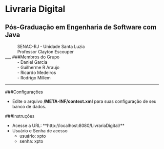 Livraria Digital
=========
## Pós-Graduação em Engenharia de Software com Java
<dd>SENAC-RJ - Unidade Santa Luzia</dd>
<dd>Professor Clayton Escouper</dd>
___
###Membros do Grupo
<dd>- Daniel Garcia </dd>
<dd>- Guilherme R Araujo </dd>
<dd>- Ricardo Medeiros </dd>
<dd>- Rodrigo Millem </dd>

___

###Configurações

* Edite o arquivo **/META-INF/context.xml** para suas configuração de seu banco de dados.

###Instruções
<ul>
<li>Acesse a URL: **http://localhost:8080/LivrariaDigital/**</li>
 <li>Usuário e Senha de acesso<ul>
    <li>usuário: xpto</li>
    <li>senha: xpto</li>
    </ul>
<ul>
